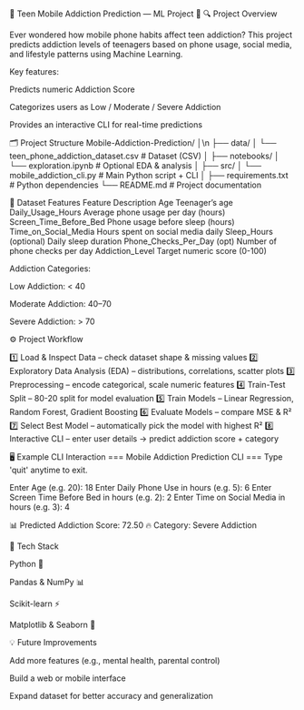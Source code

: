 📱 Teen Mobile Addiction Prediction — ML Project 🚀
🔍 Project Overview

Ever wondered how mobile phone habits affect teen addiction?
This project predicts addiction levels of teenagers based on phone usage, social media, and lifestyle patterns using Machine Learning.

Key features:

Predicts numeric Addiction Score

Categorizes users as Low / Moderate / Severe Addiction

Provides an interactive CLI for real-time predictions

🗂 Project Structure
Mobile-Addiction-Prediction/
│\n
├── data/
│   └── teen_phone_addiction_dataset.csv      # Dataset (CSV)
│
├── notebooks/
│   └── exploration.ipynb                     # Optional EDA & analysis
│
├── src/
│   └── mobile_addiction_cli.py              # Main Python script + CLI
│
├── requirements.txt                          # Python dependencies
└── README.md                                 # Project documentation

🧩 Dataset Features
Feature	Description
Age	Teenager’s age
Daily_Usage_Hours	Average phone usage per day (hours)
Screen_Time_Before_Bed	Phone usage before sleep (hours)
Time_on_Social_Media	Hours spent on social media daily
Sleep_Hours (optional)	Daily sleep duration
Phone_Checks_Per_Day (opt)	Number of phone checks per day
Addiction_Level	Target numeric score (0-100)

Addiction Categories:

Low Addiction: < 40

Moderate Addiction: 40–70

Severe Addiction: > 70

⚙️ Project Workflow

1️⃣ Load & Inspect Data – check dataset shape & missing values
2️⃣ Exploratory Data Analysis (EDA) – distributions, correlations, scatter plots
3️⃣ Preprocessing – encode categorical, scale numeric features
4️⃣ Train-Test Split – 80-20 split for model evaluation
5️⃣ Train Models – Linear Regression, Random Forest, Gradient Boosting
6️⃣ Evaluate Models – compare MSE & R²
7️⃣ Select Best Model – automatically pick the model with highest R²
8️⃣ Interactive CLI – enter user details → predict addiction score + category


🖥 Example CLI Interaction
=== Mobile Addiction Prediction CLI ===
Type 'quit' anytime to exit.

Enter Age (e.g. 20): 18
Enter Daily Phone Use in hours (e.g. 5): 6
Enter Screen Time Before Bed in hours (e.g. 2): 2
Enter Time on Social Media in hours (e.g. 3): 4

📊 Predicted Addiction Score: 72.50
🔥 Category: Severe Addiction

🧰 Tech Stack

Python 🐍

Pandas & NumPy 📊

Scikit-learn ⚡

Matplotlib & Seaborn 🎨

💡 Future Improvements

Add more features (e.g., mental health, parental control)

Build a web or mobile interface

Expand dataset for better accuracy and generalization
